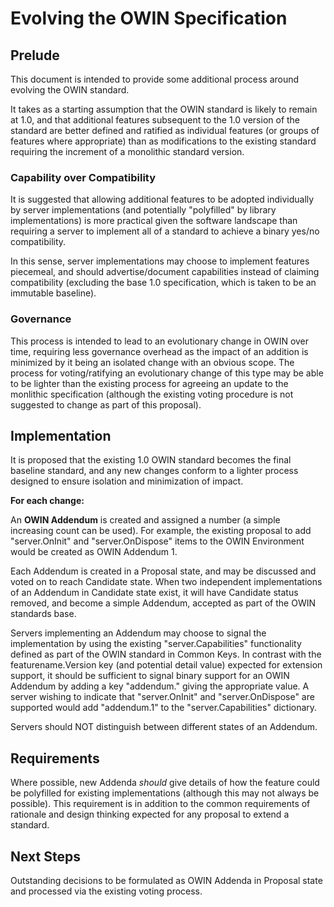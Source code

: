 # Evolving the OWIN Specification
## Prelude
This document is intended to provide some additional process around evolving the OWIN standard.

It takes as a starting assumption that the OWIN standard is likely to remain at 1.0, and that additional features subsequent to the 1.0 version of the standard are better defined and ratified as individual features (or groups of features where appropriate) than as modifications to the existing standard requiring the increment of a monolithic standard version.

### Capability over Compatibility
It is suggested that allowing additional features to be adopted individually by server implementations (and potentially "polyfilled" by library implementations) is more practical given the software landscape than requiring a server to implement all of a standard to achieve a binary yes/no compatibility.

In this sense, server implementations may choose to implement features piecemeal, and should advertise/document capabilities instead of claiming compatibility (excluding the base 1.0 specification, which is taken to be an immutable baseline).

### Governance

This process is intended to lead to an evolutionary change in OWIN over time, requiring less governance overhead as the impact of an addition is minimized by it being an isolated change with an obvious scope. The process for voting/ratifying an evolutionary change of this type may be able to be lighter than the existing process for agreeing an update to the monlithic specification (although the existing voting procedure is not suggested to change as part of this proposal).

## Implementation

It is proposed that the existing 1.0 OWIN standard becomes the final baseline standard, and any new changes conform to a lighter process designed to ensure isolation and minimization of impact.

__For each change:__

An __OWIN Addendum__ is created and assigned a number (a simple increasing count can be used). For example, the existing proposal to add "server.OnInit" and "server.OnDispose" items to the OWIN Environment would be created as OWIN Addendum 1.

Each Addendum is created in a Proposal state, and may be discussed and voted on to reach Candidate state. When two independent implementations of an Addendum in Candidate state exist, it will have Candidate status removed, and become a simple Addendum, accepted as part of the OWIN standards base.

Servers implementing an Addendum may choose to signal the implementation by using the existing "server.Capabilities" functionality defined as part of the OWIN standard in Common Keys. In contrast with the featurename.Version key (and potential detail value) expected for extension support, it should be sufficient to signal binary support for an OWIN Addendum by adding a key "addendum.<number>" giving the appropriate value. A server wishing to indicate that "server.OnInit" and "server.OnDispose" are supported would add "addendum.1" to the "server.Capabilities" dictionary.

Servers should NOT distinguish between different states of an Addendum.

## Requirements

Where possible, new Addenda *should* give details of how the feature could be polyfilled for existing implementations (although this may not always be possible). This requirement is in addition to the common requirements of rationale and design thinking expected for any proposal to extend a standard.

## Next Steps

Outstanding decisions to be formulated as OWIN Addenda in Proposal state and processed via the existing voting process.

